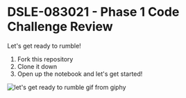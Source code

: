 # DSLE-083021 - Phase 1 Code Challenge Review

Let's get ready to rumble!

1. Fork this repository
2. Clone it down
3. Open up the notebook and let's get started!

![let's get ready to rumble gif from giphy](https://media.giphy.com/media/Olr6bYzpBx2JG/giphy.gif)
